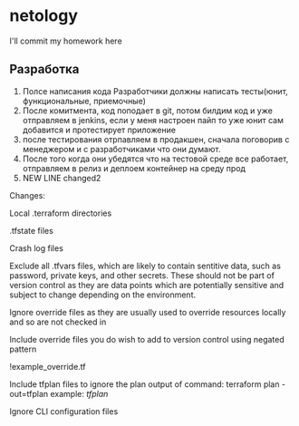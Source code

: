 # netology
I'll commit my homework here
## Разработка
1. Полсе написания кода Разработчики должны написать тесты(юнит, функциональные, приемочные)
2. После комитмента, код поподает в git, потом билдим код и уже отправляем в jenkins, если у меня настроен пайп то уже юнит сам добавится и протестирует приложение
3. после тестирования отрпавляем в продакшен, сначала поговорив с менеджером и с разработчиками что они думают.
4. После того когда они убедятся что на тестовой среде все работает, отправляем в релиз и деплоем контейнер на  среду прод
5. NEW LINE
changed2

Changes:

 Local .terraform directories

 .tfstate files

 Crash log files

 Exclude all .tfvars files, which are likely to contain sentitive data, such as
 password, private keys, and other secrets. These should not be part of version 
 control as they are data points which are potentially sensitive and subject 
 to change depending on the environment.

  Ignore override files as they are usually used to override resources locally and so
   are not checked in

Include override files you do wish to add to version control using negated pattern

 !example_override.tf

 Include tfplan files to ignore the plan output of command: terraform plan -out=tfplan
 example: *tfplan*

 Ignore CLI configuration files